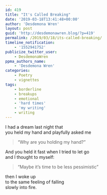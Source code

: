```yaml
---
id: 419
title: "It's Called Breaking"
date: '2019-03-18T13:41:48+00:00'
author: 'Desdemona Wren'
layout: post
guid: 'http://desdemonawren.blog/?p=419'
permalink: /2019/03/18/its-called-breaking/
timeline_notification:
    - '1552941752'
publicize_twitter_user:
    - DesdemonaWren
ppma_authors_name:
    - 'Desdemona Wren'
categories:
    - Poetry
    - vignettes
tags:
    - borderline
    - breakups
    - emotional
    - 'hard times'
    - 'my writing'
    - writing
---
```


I had a dream last night that  
you held my hand and playfully asked me

> “Why are you holding my hand?”

And you held it fast when I tried to let go  
and I thought to myself:

> “Maybe it’s time to be less pessimistic”

then I woke up  
to the same feeling of falling  
slowly into fire.